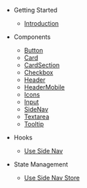 - Getting Started
  - [Introduction](/)

- Components
  - [Button](button.md)
  - [Card](card.md)
  - [CardSection](card-section.md)
  - [Checkbox](checkbox.md)
  - [Header](header.md)
  - [HeaderMobile](header-mobile.md)
  - [Icons](icons.md)
  - [Input](input.md)
  - [SideNav](side-nav.md)
  - [Textarea](textarea.md)
  - [Tooltip](tooltip.md)

- Hooks
  - [Use Side Nav](use-side-nav.md)

- State Management
  - [Use Side Nav Store](use-side-nav-store.md)